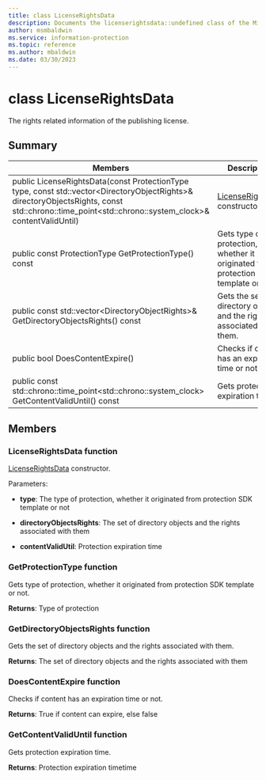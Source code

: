 ```yaml
---
title: class LicenseRightsData 
description: Documents the licenserightsdata::undefined class of the Microsoft Information Protection (MIP) SDK.
author: msmbaldwin
ms.service: information-protection
ms.topic: reference
ms.author: mbaldwin
ms.date: 03/30/2023
---
```


# class LicenseRightsData 

The rights related information of the publishing license.
  
## Summary
 Members                        | Descriptions                                
--------------------------------|---------------------------------------------
public LicenseRightsData(const ProtectionType type, const std::vector&lt;DirectoryObjectRights&gt;& directoryObjectsRights, const std::chrono::time_point&lt;std::chrono::system_clock&gt;& contentValidUntil)  |  [LicenseRightsData](#class_license_rights_data) constructor.
public const ProtectionType GetProtectionType() const  |  Gets type of protection, whether it originated from protection SDK template or not.
public const std::vector&lt;DirectoryObjectRights&gt;& GetDirectoryObjectsRights() const  |  Gets the set of directory objects and the rights associated with them.
public bool DoesContentExpire()  |  Checks if content has an expiration time or not.
public const std::chrono::time_point&lt;std::chrono::system_clock&gt; GetContentValidUntil() const  |  Gets protection expiration time.
  
## Members
  
### LicenseRightsData function
[LicenseRightsData](class_mip_licenserightsdata.md) constructor.

Parameters:  
* **type**: The type of protection, whether it originated from protection SDK template or not 


* **directoryObjectsRights**: The set of directory objects and the rights associated with them 


* **contentValidUtil**: Protection expiration time


  
### GetProtectionType function
Gets type of protection, whether it originated from protection SDK template or not.

  
**Returns**: Type of protection
  
### GetDirectoryObjectsRights function
Gets the set of directory objects and the rights associated with them.

  
**Returns**: The set of directory objects and the rights associated with them
  
### DoesContentExpire function
Checks if content has an expiration time or not.

  
**Returns**: True if content can expire, else false
  
### GetContentValidUntil function
Gets protection expiration time.

  
**Returns**: Protection expiration timetime